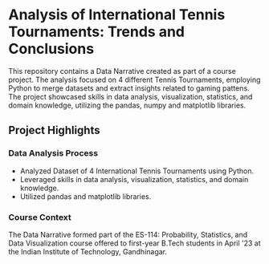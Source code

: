 # Analysis of International Tennis Tournaments: Trends and Conclusions

This repository contains a Data Narrative created as part of a course project. The analysis focused on 4 different Tennis Tournaments, employing Python to merge datasets and extract insights related to gaming pattens. The project showcased skills in data analysis, visualization, statistics, and domain knowledge, utilizing the pandas, numpy and matplotlib libraries.

## Project Highlights

### Data Analysis Process
- Analyzed Dataset of 4 International Tennis Tournaments using Python.
- Leveraged skills in data analysis, visualization, statistics, and domain knowledge.
- Utilized pandas and matplotlib libraries.

### Course Context
The Data Narrative formed part of the ES-114: Probability, Statistics, and Data Visualization course offered to first-year B.Tech students in April '23 at the Indian Institute of Technology, Gandhinagar.

